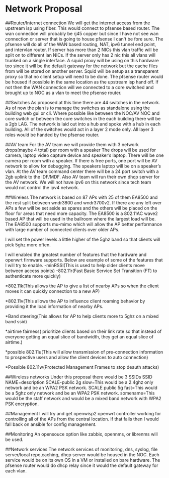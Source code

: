 # Network Proposal
##Router/Internet connection
We will get the internet access from the upstream isp using fiber. This would connect to pfsense based router. The wan connection will probably be rj45 copper but since I have not see wan connection or server that is going to house pfsense I can't be fore sure. The pfsense will do all of the WAN based routing, NAT, ipv6 tunnel end point, and intervlan router. If server has more than 2 NICs this vlan traffic will be split on to different lan NICs. If the server only has 2 nic this all vlans will trunked on a single interface. A squid proxy will be using on this hardware too since it will be the default gateway for the network but the cache files from will be stored on another server. Squid will be setup as a transparent proxy so that no client setup will need to be done. The pfsense router would be housed if possible in the same location as the upstream isp hand off. If not then the WAN connection will we connected to a core switched and brought up to NOC as a vlan to meet the pfsense router.


##Switches
As proposed at this time there are 44 switches in the network. As of now the plan is to manage the switches as standalone using the building web gui or cli. Where possible like between the NOC/AV NOC and core switch or between the core switches in the each building there will be a 2gb LAG. The network is laid out into a hub and spoke with a hub in each building.  All of the switches would act in a layer 2 mode only. All layer 3 roles would be handed by the pfsense router.


##AV team
For the AV team we will provide them with 3 network drops(maybe 4 total) per room with a speaker  The drops will be used for camera, laptop video capture device and speaker’s laptop. There will be one camera per room with a speaker. If there is free ports, one port will be AV network to allow for debugging. The speakers laptop will be on a speaker’s vlan. At the AV team command center there will be a 24 port switch with a 2gb uplink to the IDF/MDF. Also AV team will run their own dhcp server for the AV  network. We will not have ipv6 on this network since tech team would not control the ipv4 network.


##Wireless
The network is based on 87 APs with 25 of them  EA8500 and the rest split between wndr3800 and wndr3700v2. If there are any left over APs a few will be set aside as spares and the others will be placed on the floor for areas that need more capacity. The EA8500 is a 802.11AC wave2 based AP that will be used in the ballroom where the largest load will be. The EA8500 supports mu-mimo which will allow the AP better performance with large number of connected clients over older APs.


I will set the power levels a little higher of the 5ghz band so that clients will pick 5ghz more often. 


I will enabled the greatest number of features that the hardware and openwrt firmware supports. Below are example of some of the features that I will try to enable.
-minRSSI(This is used to help older clients move between access points)
-802.11r(Fast Basic Service Set Transition (FT) to authenticate more quickly)

*802.11k(This allows the AP to give a list of nearby APs so when the client moves it can quickly connection to a new AP)

*802.11v(This allows the AP to influence client roaming behavior by providing it the load information of nearby APs.

*Band steering(This allows for AP to help clients more to 5ghz on a mixed band ssid)

*airtime fairness( prioritize clients based on their link rate so that instead of everyone getting an equal slice of bandwidth, they get an equal slice of airtime.)

*possible 802.11u(This will allow transmission of pre-connection information to prospective users and allow the client devices to auto connection)

*Possible 802.11w(Protected Management Frames to stop deauth attacks)


##Wireless networks
Under this proposal there would be 3 SSIDs 
	SSID NAME=description 
SCALE-public 2g slow=This would be a 2.4ghz only network and be an WPA2 PSK network.
SCALE public 5g fast=This would be a 5ghz only network and be an WPA2 PSK network.
somename=This would be the staff network and would be a mixed band network with WPA2 PSK encryption.


##Management
I will try and get  openwisp2 openwrt controller working for controlling all of the APs from the central location.  If that fails then I would fall back on  ansible for config management. 


##Monitoring
An opensouce option like zabbix, opennms, or librenms will be used. 


##Network services
The network services of monitoring, dns, syslog, file server/local repo,caching, dhcp server would be housed in the NOC. Each service would be on its own OS in a VM or installed on bare hardware. The pfsense router  would do dhcp relay since it would the default gateway for each vlan.






